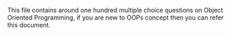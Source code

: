 This file contains around one hundred multiple choice questions on Object Oriented Programming, if you are new to OOPs concept then you can refer this document.
